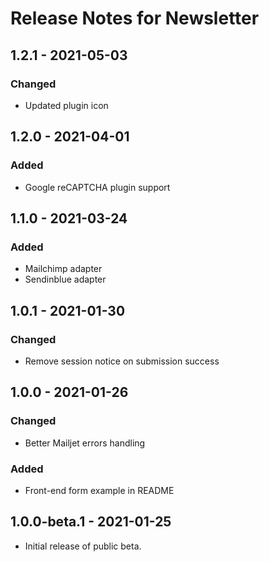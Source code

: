 # Release Notes for Newsletter

## 1.2.1 - 2021-05-03
### Changed
- Updated plugin icon

## 1.2.0 - 2021-04-01
### Added
- Google reCAPTCHA plugin support

## 1.1.0 - 2021-03-24
### Added
- Mailchimp adapter
- Sendinblue adapter

## 1.0.1 - 2021-01-30
### Changed
- Remove session notice on submission success

## 1.0.0 - 2021-01-26
### Changed
- Better Mailjet errors handling

### Added
- Front-end form example in README

## 1.0.0-beta.1 - 2021-01-25
- Initial release of public beta.
